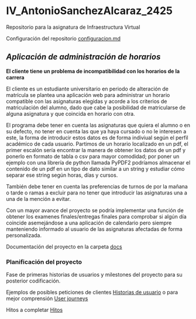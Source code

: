 # IV_AntonioSanchezAlcaraz_2425
Repositorio para la asignatura de Infraestructura Virtual

Configuración del repositorio [configuracion.md](https://github.com/ChinChainis/Proyecto_Reparahorarios_IV2425/blob/Objetivo-1/docs/Configuracion.md)


## *Aplicación de administración de horarios*

**El cliente tiene un problema de incompatibilidad con los horarios de la carrera**

El cliente es un estudiante universitario en periodo de alteración de matrícula se plantea una aplicación web para administrar un horario compatible con las asignaturas elegidas y acorde a los criterios de matriculación del alumno, dado que cabe la posibilidad de matricularse de alguna asignatura y que coincida en horario con otra.

El programa debe tener en cuenta las asignaturas que quiera el alumno o en su defecto, no tener en cuenta las que ya haya cursado o no le interesen a este, la forma de introducir estos datos es de forma indiviual según el perfil académico de cada usuario. Partimos de un horario localizado en un pdf, el primer escalón sería encontrar la manera de obtener los datos de un pdf y ponerlo en formato de tabla o csv para mayor comodidad; por poner un ejemplo con una librería de python llamada PyPDF2 podríamos almacenar el contenido de un pdf en un tipo de dato similar a un string y estudiar cómo separar ese string según horas, días y cursos.

También debe tener en cuenta las preferencias de turnos de por la mañana o tarde o ramas a excluir para no tener que introducir las asignaturas una a una de la mención a evitar.

Con un mayor avance del proyecto se podría implementar una función de obtener los examenes finales/entregas finales para comprobar si algún día coincide asemejándose a una aplicación de calendario pero siempre manteniendo informado al usuario de las asignaturas afectadas de forma personalizada.

Documentación del proyecto en la carpeta [docs](https://github.com/ChinChainis/Proyecto_Reparahorarios_IV2425/blob/Objetivo-0/docs/README.md)


### Planificación del proyecto

Fase de primeras historias de usuarios y milestones del proyecto para su posterior codificación. 

Ejemplos de posibles peticiones de clientes [Historias de usuario](https://github.com/ChinChainis/Proyecto_Reparahorarios_IV2425/blob/Objetivo-1/docs/user_stories.md)
 o para mejor comprensión [User journeys](https://github.com/ChinChainis/Proyecto_Reparahorarios_IV2425/blob/Objetivo-1/docs/user_journeys.md)

Hitos a completar [Hitos](https://github.com/ChinChainis/Proyecto_Reparahorarios_IV2425/blob/Objetivo-1/docs/milestones.md)

